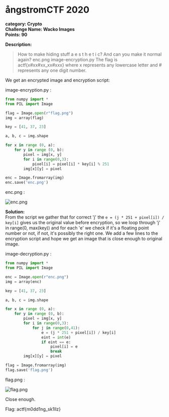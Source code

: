 # ångstromCTF 2020 <br/>
**category: Crypto** <br/>
**Challenge Name: Wacko Images** <br/>
**Points: 90** <br/>

**Description:** <br/>
> How to make hiding stuff a e s t h e t i c? And can you make it normal again? enc.png image-encryption.py
> The flag is actf{x#xx#xx_xx#xxx} where x represents any lowercase letter and # represents any one digit number.

We get an encrypted image and encryption script:

image-encryption.py :
```python
from numpy import *
from PIL import Image

flag = Image.open(r"flag.png")
img = array(flag)

key = [41, 37, 23]

a, b, c = img.shape

for x in range (0, a):
    for y in range (0, b):
        pixel = img[x, y]
        for i in range(0,3):
            pixel[i] = pixel[i] * key[i] % 251
        img[x][y] = pixel

enc = Image.fromarray(img)
enc.save('enc.png')
```
enc.png :

![enc.png](https://github.com/razicert/ctf-writeups/blob/master/2020/%C3%A5ngstromCTF%202020/Wacko%20Images/enc.png)

**Solution:** <br/>
From the script we gather that for correct 'j' the ``` e = (j * 251 + pixel[i]) / key[i] ``` gives us the original value before encryption, so we loop through 'j' in range(0, max(key)) and for each 'e' we check if it's a floating point number or not, if not, it's possibly the right one. We add a few lines to the encryption script and hope we get an image that is close enough to original image.

image-decryption.py :
```python
from numpy import *
from PIL import Image

enc = Image.open(r"enc.png")
img = array(enc)

key = [41, 37, 23]

a, b, c = img.shape

for x in range (0, a):
    for y in range (0, b):
        pixel = img[x, y]
        for i in range(0,3):
            for j in range(0,41):
                e = (j * 251 + pixel[i]) / key[i]
                eint = int(e)
                if eint == e:
                    pixel[i] = e
                    break
        img[x][y] = pixel

flag = Image.fromarray(img)
flag.save('flag.png')
```

flag.png :

![flag.png](https://github.com/razicert/ctf-writeups/blob/master/2020/%C3%A5ngstromCTF%202020/Wacko%20Images/flag.png)

Close enough. 

Flag: actf{m0dd1ng_sk1llz}

